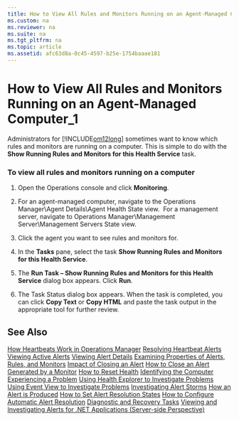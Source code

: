 ```yaml
---
title: How to View All Rules and Monitors Running on an Agent-Managed Computer_1
ms.custom: na
ms.reviewer: na
ms.suite: na
ms.tgt_pltfrm: na
ms.topic: article
ms.assetid: afc63d8a-0c45-4597-b25e-1754baaae181
---
```

# How to View All Rules and Monitors Running on an Agent-Managed Computer_1
Administrators for [!INCLUDE[om12long](Token/om12long_md.md)] sometimes want to know which rules and monitors are running on a computer. This is simple to do with the **Show Running Rules and Monitors for this Health Service** task.

### To view all rules and monitors running on a computer

1.  Open the Operations console and click **Monitoring**.

2.  For an agent\-managed computer, navigate to the Operations Manager\\Agent Details\\Agent Health State view.  For a management server, navigate to Operations Manager\\Management Server\\Management Servers State view.

3.  Click the agent you want to see rules and monitors for.

4.  In the **Tasks** pane, select the task **Show Running Rules and Monitors for this Health Service**.

5.  The **Run Task – Show Running Rules and Monitors for this Health Service** dialog box appears. Click **Run**.

6.  The Task Status dialog box appears. When the task is completed, you can click **Copy Text** or **Copy HTML** and paste the task output in the appropriate tool for further review.

## See Also
[How Heartbeats Work in Operations Manager](How-Heartbeats-Work-in-Operations-Manager.md)
[Resolving Heartbeat Alerts](Resolving-Heartbeat-Alerts.md)
[Viewing Active Alerts](Viewing-Active-Alerts.md)
[Viewing Alert Details](Viewing-Alert-Details.md)
[Examining Properties of Alerts, Rules, and Monitors](Examining-Properties-of-Alerts,-Rules,-and-Monitors.md)
[Impact of Closing an Alert](Impact-of-Closing-an-Alert.md)
[How to Close an Alert Generated by a Monitor](How-to-Close-an-Alert-Generated-by-a-Monitor.md)
[How to Reset Health](How-to-Reset-Health.md)
[Identifying the Computer Experiencing a Problem](Identifying-the-Computer-Experiencing-a-Problem.md)
[Using Health Explorer to Investigate Problems](Using-Health-Explorer-to-Investigate-Problems.md)
[Using Event View to Investigate Problems](Using-Event-View-to-Investigate-Problems.md)
[Investigating Alert Storms](Investigating-Alert-Storms.md)
[How an Alert is Produced](How-an-Alert-is-Produced.md)
[How to Set Alert Resolution States](How-to-Set-Alert-Resolution-States.md)
[How to Configure Automatic Alert Resolution](How-to-Configure-Automatic-Alert-Resolution.md)
[Diagnostic and Recovery Tasks](Diagnostic-and-Recovery-Tasks.md)
[Viewing and Investigating Alerts for .NET Applications &#40;Server-side Perspective&#41;](Viewing-and-Investigating-Alerts-for-.NET-Applications--Server-side-Perspective-.md)


